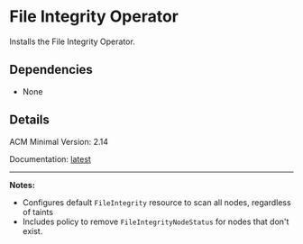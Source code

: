 # File Integrity Operator
Installs the File Integrity Operator.

## Dependencies
  - None

## Details
ACM Minimal Version: 2.14

Documentation: [latest](https://docs.redhat.com/en/documentation/openshift_container_platform/latest/html/security_and_compliance/file-integrity-operator)

---
**Notes:**
  - Configures default `FileIntegrity` resource to scan all nodes, regardless of taints
  - Includes policy to remove `FileIntegrityNodeStatus` for nodes that don't exist.
